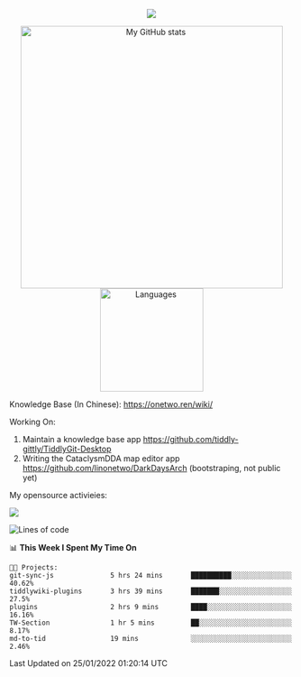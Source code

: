 <a href="https://github.com/linonetwo">
    <p align="center">
        <img src="https://github-profile-trophy.vercel.app/?username=linonetwo&column=7&theme=onedark"/>
    </p>
</a>
<a align="center" href="https://github.com/linonetwo">
  <p align="center">
    <img src="https://github-readme-stats.vercel.app/api?username=linonetwo&show_icons=true&count_private=true" alt="My GitHub stats" width="465"/>
    <img src="https://github-readme-stats.vercel.app/api/top-langs/?username=linonetwo&layout=compact&langs_count=10" alt="Languages" height="183">
  </p>
</a>

Knowledge Base (In Chinese): https://onetwo.ren/wiki/

Working On: 

1. Maintain a knowledge base app https://github.com/tiddly-gittly/TiddlyGit-Desktop
1. Writing the CataclysmDDA map editor app https://github.com/linonetwo/DarkDaysArch (bootstraping, not public yet)

My opensource activieies:

![](https://visitor-badge.glitch.me/badge?page_id=linonetwo.linonetwo)

<!--START_SECTION:waka-->
![Lines of code](https://img.shields.io/badge/From%20Hello%20World%20I%27ve%20Written-2%20Million%20lines%20of%20code-blue)

📊 **This Week I Spent My Time On** 

```text
🐱‍💻 Projects: 
git-sync-js              5 hrs 24 mins       ██████████░░░░░░░░░░░░░░░   40.62% 
tiddlywiki-plugins       3 hrs 39 mins       ███████░░░░░░░░░░░░░░░░░░   27.5% 
plugins                  2 hrs 9 mins        ████░░░░░░░░░░░░░░░░░░░░░   16.16% 
TW-Section               1 hr 5 mins         ██░░░░░░░░░░░░░░░░░░░░░░░   8.17% 
md-to-tid                19 mins             ░░░░░░░░░░░░░░░░░░░░░░░░░   2.46%

```


 Last Updated on 25/01/2022 01:20:14 UTC
<!--END_SECTION:waka-->
